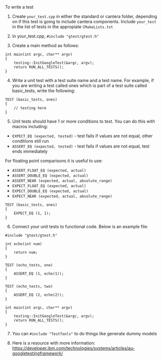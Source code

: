 To write a test

1) Create `your_test.cpp` in either the standard or cantera folder, depending on if this test is going
to include cantera components. Include `your_test` in the list of tests in the appropiate `CMakeLists.txt`

2) In your_test.cpp, `#include "gtest/gtest.h"`

3) Create a main method as follows:
```
int main(int argc, char** argv)
{
    testing::InitGoogleTest(&argc, argv);
    return RUN_ALL_TESTS();
}
```
4) Write a unit test with a test suite name and a test name. For example, if you are writing a
test called ones which is part of a test suite called basic_tests, write the following:
```
TEST (basic_tests, ones)
{
    // testing here
}
```
5) Unit tests should have 1 or more conditions to test. You can do this with macros including:
* `EXPECT_EQ (expected, tested)` - test fails if values are not equal, other conditions still run
* `ASSERT_EQ (expected, tested)` - test fails if values are not equal, test ends immediately

For floating point comparisons it is useful to use:
* `ASSERT_FLOAT_EQ (expected, actual)`
* `ASSERT_DOUBLE_EQ (expected, actual)`
* `ASSERT_NEAR (expected, actual, absolute_range)`
* `EXPECT_FLOAT_EQ (expected, actual)`
* `EXPECT_DOUBLE_EQ (expected, actual)`
* `EXPECT_NEAR (expected, actual, absolute_range)`
```
TEST (basic_tests, ones)
{
    EXPECT_EQ (1, 1);
}
```
6) Connect your unit tests to functional code. Below is an example file:
```
#include "gtest/gtest.h"

int echo(int num)
{
    return num;
}

TEST (echo_tests, one)
{
    ASSERT_EQ (1, echo(1));
}

TEST (echo_tests, two)
{
    ASSERT_EQ (2, echo(2));
}

int main(int argc, char** argv)
{
    testing::InitGoogleTest(&argc, argv);
    return RUN_ALL_TESTS();
}
```
7) You can `#include "TestTools"` to do things like generate dummy models

8) Here is a resource with more information: https://developer.ibm.com/technologies/systems/articles/au-googletestingframework/

